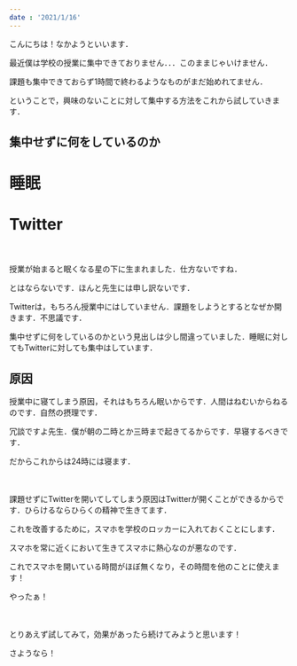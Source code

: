 ```yaml
---
date : '2021/1/16'
---
```


こんにちは！なかようといいます．

最近僕は学校の授業に集中できておりません．．．このままじゃいけません．

課題も集中できておらず1時間で終わるようなものがまだ始めれてません．

ということで，興味のないことに対して集中する方法をこれから試していきます．

## 集中せずに何をしているのか

<h1>睡眠</h1>

<h1>Twitter</h1>

　

授業が始まると眠くなる星の下に生まれました．仕方ないですね．

とはならないです．ほんと先生には申し訳ないです．

Twitterは，もちろん授業中にはしていません．課題をしようとするとなぜか開きます．不思議です．

集中せずに何をしているのかという見出しは少し間違っていました．睡眠に対してもTwitterに対しても集中はしています．

## 原因

授業中に寝てしまう原因，それはもちろん眠いからです．人間はねむいからねるのです．自然の摂理です．

冗談ですよ先生．僕が朝の二時とか三時まで起きてるからです．早寝するべきです．

だからこれからは24時には寝ます．

　

課題せずにTwitterを開いてしてしまう原因はTwitterが開くことができるからです．ひらけるならひらくの精神で生きてます．

これを改善するために，スマホを学校のロッカーに入れておくことにします．

スマホを常に近くにおいて生きてスマホに熱心なのが悪なのです．

これでスマホを開いている時間がほぼ無くなり，その時間を他のことに使えます！

やったぁ！

　

とりあえず試してみて，効果があったら続けてみようと思います！

さようなら！
